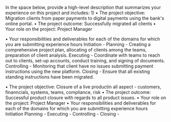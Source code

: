 In the space below, provide a high-level description that summarizes your experience on this project and includes:
1)
• The project objective:
Migration clients from paper payments to digital payments using the bank's online portal.
• The project outcome:
Successfully migrated all clients
• Your role on the project:
Project Manager

• Your responsibilities and deliverables for each of the domains for which you are submitting experience hours
Initiation - 
Planning - Creating a comprehensive project plan, allocating of clients among the teams, preparation of client analysis.
Executing - Coordinate with teams to reach out to clients, set-up accounts, conduct training, and signing of documents.
Controlling - Monitoring that client have no issues submitting payment instructions using the new platform.
Closing - Ensure that all existing standing instructions have been migrated. 

• The project objective:
Closure of a live productin all aspect - customers, finanncials, systems, teams, compliance, risk
• The project outcome:
Successful product closure with regards to all product issues.
• Your role on the project:
Project Manager
• Your responsibilities and deliverables for each of the domains for which you are submitting experience hours
Initiation
Planning - 
Executing - 
Controlling - 
Closing - 

